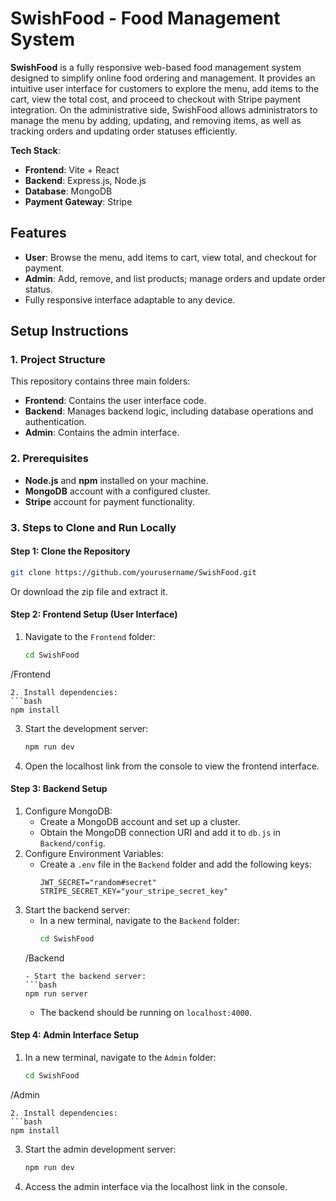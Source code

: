 # SwishFood - Food Management System

**SwishFood** is a fully responsive web-based food management system designed to simplify online food ordering and management. It provides an intuitive user interface for customers to explore the menu, add items to the cart, view the total cost, and proceed to checkout with Stripe payment integration. On the administrative side, SwishFood allows administrators to manage the menu by adding, updating, and removing items, as well as tracking orders and updating order statuses efficiently.

**Tech Stack**:  
- **Frontend**: Vite + React
- **Backend**: Express.js, Node.js
- **Database**: MongoDB
- **Payment Gateway**: Stripe

## Features
- **User**: Browse the menu, add items to cart, view total, and checkout for payment.
- **Admin**: Add, remove, and list products; manage orders and update order status.
- Fully responsive interface adaptable to any device.

## Setup Instructions

### 1. Project Structure
This repository contains three main folders:
   - **Frontend**: Contains the user interface code.
   - **Backend**: Manages backend logic, including database operations and authentication.
   - **Admin**: Contains the admin interface.

### 2. Prerequisites
- **Node.js** and **npm** installed on your machine.
- **MongoDB** account with a configured cluster.
- **Stripe** account for payment functionality.

### 3. Steps to Clone and Run Locally

#### Step 1: Clone the Repository
```bash
git clone https://github.com/yourusername/SwishFood.git
```
Or download the zip file and extract it.

#### Step 2: Frontend Setup (User Interface)
1. Navigate to the `Frontend` folder:
   ```bash
   cd SwishFood
  /Frontend
   ```
2. Install dependencies:
   ```bash
   npm install
   ```
3. Start the development server:
   ```bash
   npm run dev
   ```
4. Open the localhost link from the console to view the frontend interface.

#### Step 3: Backend Setup
1. Configure MongoDB:
   - Create a MongoDB account and set up a cluster.
   - Obtain the MongoDB connection URI and add it to `db.js` in `Backend/config`.
2. Configure Environment Variables:
   - Create a `.env` file in the `Backend` folder and add the following keys:
     ```plaintext
     JWT_SECRET="random#secret"
     STRIPE_SECRET_KEY="your_stripe_secret_key"
     ```
3. Start the backend server:
   - In a new terminal, navigate to the `Backend` folder:
     ```bash
     cd SwishFood
    /Backend
     ```
   - Start the backend server:
     ```bash
     npm run server
     ```
   - The backend should be running on `localhost:4000`.

#### Step 4: Admin Interface Setup
1. In a new terminal, navigate to the `Admin` folder:
   ```bash
   cd SwishFood
  /Admin
   ```
2. Install dependencies:
   ```bash
   npm install
   ```
3. Start the admin development server:
   ```bash
   npm run dev
   ```
4. Access the admin interface via the localhost link in the console.


